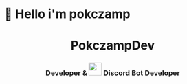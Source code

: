 # 👋 Hello i'm pokczamp
<h1 align="center">PokczampDev</h1>
<h3 align="center">Developer & <img src = "https://emoji.gg/assets/emoji/5591-discord-developer-badge-shimmer.gif" width = 30px>  Discord Bot Developer</h3>

<!--
**pokczampDev/pokczampDev** is a ✨ _special_ ✨ repository because its `README.md` (this file) appears on your GitHub profile.

Here are some ideas to get you started:

- 🔭 I’m currently working on ...
- 🌱 I’m currently learning ...
- 👯 I’m looking to collaborate on ...
- 🤔 I’m looking for help with ...
- 💬 Ask me about ...
- 📫 How to reach me: ...
- 😄 Pronouns: ...
- ⚡ Fun fact: ...
-->
